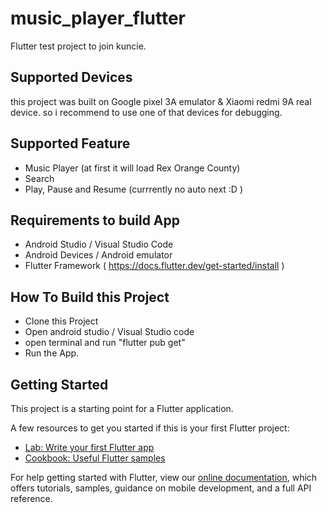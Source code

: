 # music_player_flutter

Flutter test project to join kuncie.

## Supported Devices

this project was built on Google pixel 3A emulator & Xiaomi redmi 9A real device. so i recommend to use one of that devices for debugging.

## Supported Feature
- Music Player (at first it will load Rex Orange County)
- Search
- Play, Pause and Resume (currrently no auto next :D )

## Requirements to build App
- Android Studio / Visual Studio Code
- Android Devices / Android emulator
- Flutter Framework ( https://docs.flutter.dev/get-started/install )

## How To Build this Project
- Clone this Project
- Open android studio / Visual Studio code
- open terminal and run "flutter pub get"
- Run the App.

## Getting Started

This project is a starting point for a Flutter application.

A few resources to get you started if this is your first Flutter project:

- [Lab: Write your first Flutter app](https://flutter.dev/docs/get-started/codelab)
- [Cookbook: Useful Flutter samples](https://flutter.dev/docs/cookbook)

For help getting started with Flutter, view our
[online documentation](https://flutter.dev/docs), which offers tutorials,
samples, guidance on mobile development, and a full API reference.
